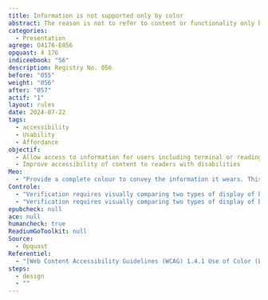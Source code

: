 ```yaml
---
title: Information is not supported only by color
abstract: The reason is not to refer to content or functionality only by color. For example, references to an internal or external link to the book that would be reported by the only blue color will not be readable by some audiences.
categories:
  - Presentation
agrege: O4176-E056
opquast: 4 176
indiceebook: "56"
description: Registry No. 056
before: "055"
weight: "056"
after: "057"
actif: "1"
layout: rules
date: 2024-07-22
tags:
  - accessibility
  - Usability
  - Affordance
objectif:
  - Allow access to information for users including terminal or reading software technical assistance or disability (such as colour color) do not allow to visualize or differentiate colors
  - Improve accessibility of content to readers with disabilities
Meo:
  - "Provide a complete colour to convey the information it wears. This complementary, independent of the CSS formatting layer, can be multiple orders, e.g.&nbsp;: <ul><li>Prevent semantic markup (strong, em, etc. ;</li><li>Add axes, patterns, borders, etc. in maps and charts.</li></ul>"
Controle:
  - "Verification requires visually comparing two types of display of book&nbsp;: normal display and color display will be disabled (rendered to computer screen and rendered to smooth with greyscale screen)."
  - "Verification requires visually comparing two types of display of book&nbsp;: normal display and color display will be disabled (rendered to computer screen and rendered to smooth with greyscale screen)."
epubcheck: null
ace: null
humancheck: true
ReadiumGoToolkit: null
Source:
  - Opquast
Referentiel:
  - "[Web Content Accessibility Guidelines (WCAG) 1.4.1 Use of Color (Level A)](https://www.w3.org/TR/WCAG22/#use-of-color)"
steps:
  - design
  - ""
---
```


